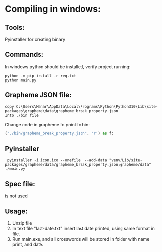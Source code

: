 # Compiling in windows:
## Tools:
Pyinstaller for creating binary
## Commands:
In windows python should be installed, verify project running:
```
python -m pip install -r req.txt
python main.py
```
## Grapheme JSON file:

```commandline
copy C:\Users\Manar\AppData\Local\Programs\Python\Python310\Lib\site-packages\grapheme\data\grapheme_break_property.json
Into ./bin file
```
Change code in grapheme to point to bin:
```python
("./bin/grapheme_break_property.json", 'r') as f:
```

## Pyinstaller
```shell
 pyinstaller -i icon.ico --onefile  --add-data "venv/Lib/site-packages/grapheme/data/grapheme_break_property.json;grapheme/data" ./main.py
```

## Spec file:
is not used

## Usage:
1. Unzip file
2. In text file "last-date.txt" insert last date printed, using same format in file.
3. Run main.exe, and all crosswords will be stored in folder with name print, and date.